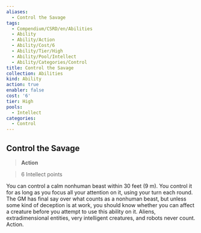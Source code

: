 ```yaml
---
aliases:
  - Control the Savage
tags:
  - Compendium/CSRD/en/Abilities
  - Ability
  - Ability/Action
  - Ability/Cost/6
  - Ability/Tier/High
  - Ability/Pool/Intellect
  - Ability/Categories/Control
title: Control the Savage
collection: Abilities
kind: Ability
action: true
enabler: false
cost: '6'
tier: High
pools:
  - Intellect
categories:
  - Control
---
```

## Control the Savage    
>**Action**    
>6 Intellect points  
    
You can control a calm nonhuman beast within 30 feet (9 m). You control it for as long as you focus all your attention on it, using your turn each round. The GM has final say over what counts as a nonhuman beast, but unless some kind of deception is at work, you should know whether you can affect a creature before you attempt to use this ability on it. Aliens, extradimensional entities, very intelligent creatures, and robots never count. Action.